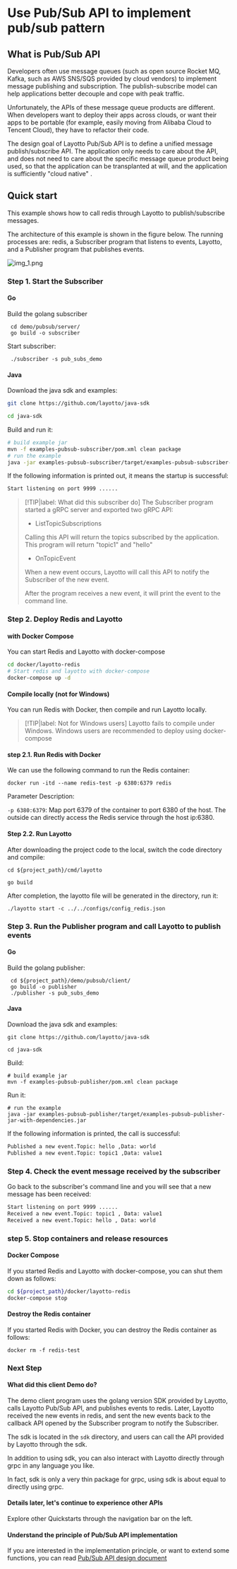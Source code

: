 # Use Pub/Sub API to implement pub/sub pattern
## What is Pub/Sub API
Developers often use message queues (such as open source Rocket MQ, Kafka, such as AWS SNS/SQS provided by cloud vendors) to implement message publishing and subscription. The publish-subscribe model can help applications better decouple and cope with peak traffic.

Unfortunately, the APIs of these message queue products are different. When developers want to deploy their apps across clouds, or want their apps to be portable (for example, easily moving from Alibaba Cloud to Tencent Cloud), they have to refactor their code.

The design goal of Layotto Pub/Sub API is to define a unified message publish/subscribe API. The application only needs to care about the API, and does not need to care about the specific message queue product being used, so that the application can be transplanted at will, and the application is sufficiently "cloud native" .

## Quick start
This example shows how to call redis through Layotto to publish/subscribe messages.

The architecture of this example is shown in the figure below. The running processes are: redis, a Subscriber program that listens to events, Layotto, and a Publisher program that publishes events.

![img_1.png](/img/mq/start/img_1.png)

### Step 1. Start the Subscriber
<!-- tabs:start -->
#### **Go**
Build the golang subscriber

```shell
 cd demo/pubsub/server/
 go build -o subscriber
 ```

Start subscriber:

```shell @background
 ./subscriber -s pub_subs_demo
```

#### **Java**

Download the java sdk and examples:

```bash
git clone https://github.com/layotto/java-sdk
```

```bash
cd java-sdk
```

Build and run it:

```bash
# build example jar
mvn -f examples-pubsub-subscriber/pom.xml clean package
# run the example
java -jar examples-pubsub-subscriber/target/examples-pubsub-subscriber-jar-with-dependencies.jar
```

<!-- tabs:end -->

If the following information is printed out, it means the startup is successful:

```bash
Start listening on port 9999 ...... 
```

> [!TIP|label: What did this subscriber do]
> The Subscriber program started a gRPC server and exported two gRPC API:
>
> - ListTopicSubscriptions
>
> Calling this API will return the topics subscribed by the application. This program will return "topic1" and "hello"
>
> - OnTopicEvent
>
> When a new event occurs, Layotto will call this API to notify the Subscriber of the new event.
>
> After the program receives a new event, it will print the event to the command line.

### Step 2. Deploy Redis and Layotto
<!-- tabs:start -->
#### **with Docker Compose**
You can start Redis and Layotto with docker-compose

```bash
cd docker/layotto-redis
# Start redis and layotto with docker-compose
docker-compose up -d
```

#### **Compile locally (not for Windows)**
You can run Redis with Docker, then compile and run Layotto locally.

> [!TIP|label: Not for Windows users]
> Layotto fails to compile under Windows. Windows users are recommended to deploy using docker-compose

#### step 2.1. Run Redis with Docker

We can use the following command to run the Redis container:

```shell
docker run -itd --name redis-test -p 6380:6379 redis
```

Parameter Description:

`-p 6380:6379`: Map port 6379 of the container to port 6380 of the host. The outside can directly access the Redis service through the host ip:6380.

#### Step 2.2. Run Layotto

After downloading the project code to the local, switch the code directory and compile:

```shell
cd ${project_path}/cmd/layotto
```

```shell @if.not.exist layotto
go build
```

After completion, the layotto file will be generated in the directory, run it:

```shell @background
./layotto start -c ../../configs/config_redis.json
```

<!-- tabs:end -->

### Step 3. Run the Publisher program and call Layotto to publish events
<!-- tabs:start -->
#### **Go**
Build the golang publisher:

```shell
 cd ${project_path}/demo/pubsub/client/
 go build -o publisher
 ./publisher -s pub_subs_demo
```

#### **Java**

Download the java sdk and examples:

```shell @if.not.exist java-sdk
git clone https://github.com/layotto/java-sdk
```

```shell
cd java-sdk
```

Build:

```shell @if.not.exist examples-pubsub-publisher/target/examples-pubsub-publisher-jar-with-dependencies.jar
# build example jar
mvn -f examples-pubsub-publisher/pom.xml clean package
```

Run it:

```shell
# run the example
java -jar examples-pubsub-publisher/target/examples-pubsub-publisher-jar-with-dependencies.jar
```

<!-- tabs:end -->

If the following information is printed, the call is successful:

```bash
Published a new event.Topic: hello ,Data: world
Published a new event.Topic: topic1 ,Data: value1
```

### Step 4. Check the event message received by the subscriber

Go back to the subscriber's command line and you will see that a new message has been received:

```bash
Start listening on port 9999 ......
Received a new event.Topic: topic1 , Data: value1
Received a new event.Topic: hello , Data: world
```

### step 5. Stop containers and release resources
<!-- tabs:start -->
#### **Docker Compose**
If you started Redis and Layotto with docker-compose, you can shut them down as follows:

```bash
cd ${project_path}/docker/layotto-redis
docker-compose stop
```

#### **Destroy the Redis container**
If you started Redis with Docker, you can destroy the Redis container as follows:

```shell
docker rm -f redis-test
```

<!-- tabs:end -->

### Next Step
#### What did this client Demo do?
The demo client program uses the golang version SDK provided by Layotto, calls Layotto Pub/Sub API, and publishes events to redis. Later, Layotto received the new events in redis, and sent the new events back to the callback API opened by the Subscriber program to notify the Subscriber.

The sdk is located in the `sdk` directory, and users can call the API provided by Layotto through the sdk.

In addition to using sdk, you can also interact with Layotto directly through grpc in any language you like.

In fact, sdk is only a very thin package for grpc, using sdk is about equal to directly using grpc.

#### Details later, let's continue to experience other APIs
Explore other Quickstarts through the navigation bar on the left.


#### Understand the principle of Pub/Sub API implementation
If you are interested in the implementation principle, or want to extend some functions, you can read [Pub/Sub API design document](i18n/en/docusaurus-plugin-content-docs/current/design/pubsub/pubsub-api-and-compability-with-dapr-component.md)
